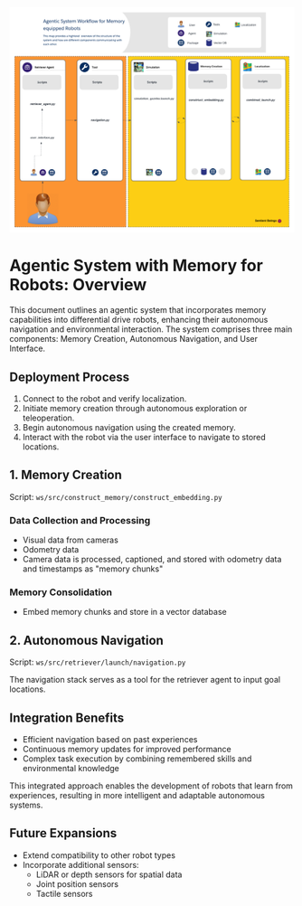 ![Document systems overview](./Document_systems.png)

# Agentic System with Memory for Robots: Overview

This document outlines an agentic system that incorporates memory capabilities into differential drive robots, enhancing their autonomous navigation and environmental interaction. The system comprises three main components: Memory Creation, Autonomous Navigation, and User Interface.

## Deployment Process

1. Connect to the robot and verify localization.
2. Initiate memory creation through autonomous exploration or teleoperation.
3. Begin autonomous navigation using the created memory.
4. Interact with the robot via the user interface to navigate to stored locations.

## 1. Memory Creation

Script: `ws/src/construct_memory/construct_embedding.py`

### Data Collection and Processing

- Visual data from cameras
- Odometry data
- Camera data is processed, captioned, and stored with odometry data and timestamps as "memory chunks"

### Memory Consolidation

- Embed memory chunks and store in a vector database

## 2. Autonomous Navigation

Script: `ws/src/retriever/launch/navigation.py`

The navigation stack serves as a tool for the retriever agent to input goal locations.

## Integration Benefits

- Efficient navigation based on past experiences
- Continuous memory updates for improved performance
- Complex task execution by combining remembered skills and environmental knowledge

This integrated approach enables the development of robots that learn from experiences, resulting in more intelligent and adaptable autonomous systems.

## Future Expansions

- Extend compatibility to other robot types
- Incorporate additional sensors:
  - LiDAR or depth sensors for spatial data
  - Joint position sensors
  - Tactile sensors
